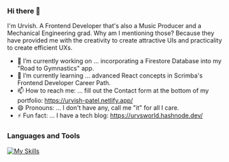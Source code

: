 <!--
**urvishp13/urvishp13** is a ✨ _special_ ✨ repository because its `README.md` (this file) appears on your GitHub profile.

Here are some ideas to get you started:

- 🔭 I’m currently working on ...
- 🌱 I’m currently learning ...
- 👯 I’m looking to collaborate on ...
- 🤔 I’m looking for help with ...
- 💬 Ask me about ...
- 📫 How to reach me: ...
- 😄 Pronouns: ...
- ⚡ Fun fact: ...
-->

### Hi there 👋

I'm Urvish. A Frontend Developer that's also a Music Producer and a Mechanical Engineering grad. Why am I mentioning those? Because they have provided me with the creativity to create attractive UIs and practicality to create efficient UXs.

- 🔭 I’m currently working on ... incorporating a Firestore Database into my "Road to Gymnastics" app.
- 🌱 I’m currently learning ... advanced React concepts in Scrimba's Frontend Developer Career Path.
- 📫 How to reach me: ... fill out the Contact form at the bottom of my portfolio: https://urvish-patel.netlify.app/
- 😄 Pronouns: ... I don't have any, call me "it" for all I care.
- ⚡ Fun fact: ... I have a tech blog: https://urvsworld.hashnode.dev/

### Languages and Tools

[![My Skills](https://skillicons.dev/icons?i=html,css,js,react,java,firebase,git,github,figma)](https://skillicons.dev)


